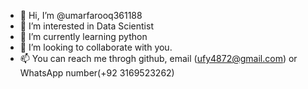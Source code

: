 - 👋 Hi, I’m @umarfarooq361188
- 👀 I’m interested in Data Scientist
- 🌱 I’m currently learning python
- 💞️ I’m looking to collaborate with you.
- 📫 You can reach me throgh github, email (ufy4872@gmail.com) or WhatsApp number(+92 3169523262)

<!---
umarfarooq361188/umarfarooq361188 is a ✨ special ✨ repository because its `README.md` (this file) appears on your GitHub profile.
You can click the Preview link to take a look at your changes.
--->
